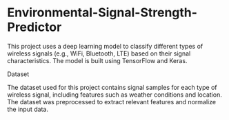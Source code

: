 # Environmental-Signal-Strength-Predictor
This project uses a deep learning model to classify different types of wireless signals (e.g., WiFi, Bluetooth, LTE) based on their signal characteristics. The model is built using TensorFlow and Keras.

Dataset

The dataset used for this project contains signal samples for each type of wireless signal, including features such as weather conditions and location. The dataset was preprocessed to extract relevant features and normalize the input data.
